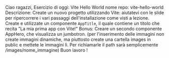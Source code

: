 Ciao ragazzi,
Esercizio di oggi: Vite Hello World
nome repo: vite-hello-world
Descrizione:
Create un nuovo progetto utilizzando Vite: aiutatevi con le slide per ripercorrere i vari passaggi dell'installazione come visti a lezione.
Create e utilizzate un componente `AppTitle`, il quale contiene un titolo che recita "La mia prima app con Vite!"
Bonus:
Creare un secondo componente AppHero, che visualizza un jumbotron.
(per l'inserimento delle immagini non create immagini dinamiche, ma piuttosto create una cartella images in public e mettete le immagini lì. Per richiamarle il path sarà semplicemente /images/nome_immagine)
Buon lavoro !
